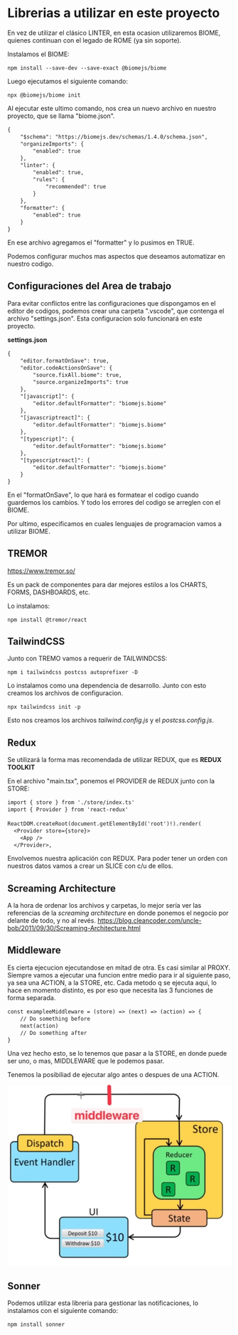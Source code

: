 # Librerias a utilizar en este proyecto

En vez de utilizar el clásico LINTER, en esta ocasion utilizaremos BIOME, quienes continuan con el legado de ROME (ya sin soporte).

Instalamos el BIOME:
```
npm install --save-dev --save-exact @biomejs/biome
```

Luego ejecutamos el siguiente comando:

```
npx @biomejs/biome init
```
Al ejecutar este ultimo comando, nos crea un nuevo archivo en nuestro proyecto, que se llama "biome.json".

```
{
	"$schema": "https://biomejs.dev/schemas/1.4.0/schema.json",
	"organizeImports": {
		"enabled": true
	},
	"linter": {
		"enabled": true,
		"rules": {
			"recommended": true
		}
	},
	"formatter": {
		"enabled": true
	}
}
```
En ese archivo agregamos el "formatter" y lo pusimos en TRUE.

Podemos configurar muchos mas aspectos que deseamos automatizar en nuestro codigo.

## Configuraciones del Area de trabajo

Para evitar conflictos entre las configuraciones que dispongamos en el editor de codigos, podemos crear una carpeta ".vscode", que contenga el archivo "settings.json". Esta configuracion solo funcionará en este proyecto.

**settings.json**

```
{
    "editor.formatOnSave": true,
    "editor.codeActionsOnSave": {
        "source.fixAll.biome": true,
        "source.organizeImports": true 
    },
    "[javascript]": {
        "editor.defaultFormatter": "biomejs.biome"
    },
    "[javascriptreact]": {
        "editor.defaultFormatter": "biomejs.biome"
    },
    "[typescript]": {
        "editor.defaultFormatter": "biomejs.biome"
    },
    "[typescriptreact]": {
        "editor.defaultFormatter": "biomejs.biome"
    }
}
```

En el "formatOnSave", lo que hará es formatear el codigo cuando guardemos los cambios. Y todo los errores del codigo se arreglen con el BIOME.

Por ultimo, especificamos en cuales lenguajes de programacion vamos a utilizar BIOME.

## TREMOR

https://www.tremor.so/

Es un pack de componentes para dar mejores estilos a los CHARTS, FORMS, DASHBOARDS, etc.

Lo instalamos:
```
npm install @tremor/react
```

## TailwindCSS

Junto con TREMO vamos a requerir de TAILWINDCSS: 

```
npm i tailwindcss postcss autoprefixer -D
```
Lo instalamos como una dependencia de desarrollo. Junto con esto creamos los archivos de configuracion.

```
npx tailwindcss init -p
```

Esto nos creamos los archivos *tailwind.config.js* y el *postcss.config.js*.


## Redux

Se utilizará la forma mas recomendada de utilizar REDUX, que es **REDUX TOOLKIT** 

En el archivo "main.tsx", ponemos el PROVIDER de REDUX junto con la STORE: 

```
import { store } from './store/index.ts'
import { Provider } from 'react-redux'

ReactDOM.createRoot(document.getElementById('root')!).render(
  <Provider store={store}>
    <App />
  </Provider>,
```

Envolvemos nuestra aplicación con REDUX. Para poder tener un orden con nuestros datos vamos a crear un SLICE con c/u de ellos.

## Screaming Architecture

A la hora de ordenar los archivos y carpetas, lo mejor sería ver las referencias de la *screaming architecture* en donde ponemos el negocio por delante de todo, y no al revés.
https://blog.cleancoder.com/uncle-bob/2011/09/30/Screaming-Architecture.html

## Middleware

Es cierta ejecucion ejecutandose en mitad de otra. Es casi similar al PROXY.
Siempre vamos a ejecutar una funcion entre medio para ir al siguiente paso, ya sea una ACTION, a la STORE, etc.
Cada metodo q se ejecuta aqui, lo hace en momento distinto, es por eso que necesita las 3 funciones de forma separada.

```
const exampleeMiddleware = (store) => (next) => (action) => {
	// Do something before
    next(action)
    // Do something after
}
```

Una vez hecho esto, se lo tenemos que pasar a la STORE, en donde puede ser uno, o mas, MIDDLEWARE que le podemos pasar.

Tenemos la posibiliad de ejecutar algo antes o despues de una ACTION.

![Alt text](./src/assets/middelware.jpg)


## Sonner

Podemos utilizar esta libreria para gestionar las notificaciones, lo instalamos con el siguiente comando: 

```
npm install sonner
```